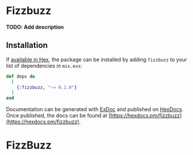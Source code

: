# Fizzbuzz

**TODO: Add description**

## Installation

If [available in Hex](https://hex.pm/docs/publish), the package can be installed
by adding `fizzbuzz` to your list of dependencies in `mix.exs`:

```elixir
def deps do
  [
    {:fizzbuzz, "~> 0.1.0"}
  ]
end
```

Documentation can be generated with [ExDoc](https://github.com/elixir-lang/ex_doc)
and published on [HexDocs](https://hexdocs.pm). Once published, the docs can
be found at [https://hexdocs.pm/fizzbuzz](https://hexdocs.pm/fizzbuzz).

# FizzBuzz
